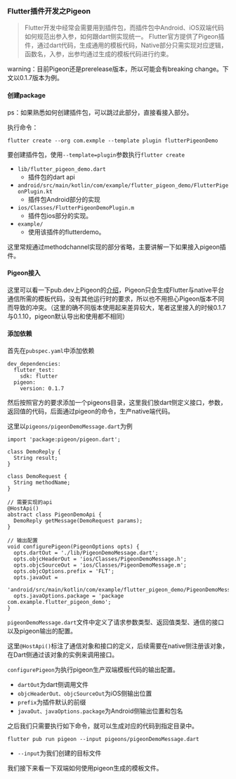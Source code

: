 ### Flutter插件开发之Pigeon

> Flutter开发中经常会需要用到插件包，而插件包中Android、iOS双端代码如何规范出参入参，如何跟dart侧实现统一。
> Flutter官方提供了Pigeon插件，通过dart代码，生成通用的模板代码，Native部分只需实现对应逻辑，函数名，入参，出参均通过生成的模板代码进行约束。

warning：目前Pigeon还是prerelease版本，所以可能会有breaking change。下文以0.1.7版本为例。



#### 创建package

ps：如果熟悉如何创建插件包，可以跳过此部分，直接看接入部分。

执行命令：

```
flutter create --org com.exmple --template plugin flutterPigeonDemo
```

要创建插件包，使用`--template=plugin`参数执行`flutter create`

- `lib/flutter_pigeon_demo.dart`
  - 插件包的dart api
- `android/src/main/kotlin/com/example/flutter_pigeon_demo/FlutterPigeonPlugin.kt`
  - 插件包Android部分的实现
- `ios/Classes/FlutterPigeonDemoPlugin.m`
  - 插件包ios部分的实现。
- `example/`
  - 使用该插件的flutterdemo。

这里常规通过methodchannel实现的部分省略，主要讲解一下如果接入pigeon插件。



#### Pigeon接入

这里可以看一下pub.dev上Pigeon的[介绍](https://pub.dev/packages/pigeon)，Pigeon只会生成Flutter与native平台通信所需的模板代码，没有其他运行时的要求，所以也不用担心Pigeon版本不同而导致的冲突。（这里的确不同版本使用起来差异较大，笔者这里接入的时候0.1.7与0.1.10，pigeon默认导出和使用都不相同）

#### 添加依赖

首先在`pubspec.yaml`中添加依赖

```
dev_dependencies:
  flutter_test:
    sdk: flutter
  pigeon:
    version: 0.1.7
```

然后按照官方的要求添加一个pigeons目录，这里我们放dart侧定义接口，参数，返回值的代码，后面通过pigeon的命令，生产native端代码。

这里以`pigeons/pigeonDemoMessage.dart`为例

```
import 'package:pigeon/pigeon.dart';

class DemoReply {
  String result;
}

class DemoRequest {
  String methodName;
}

// 需要实现的api
@HostApi()
abstract class PigeonDemoApi {
  DemoReply getMessage(DemoRequest params);
}

// 输出配置
void configurePigeon(PigeonOptions opts) {
  opts.dartOut = './lib/PigeonDemoMessage.dart';
  opts.objcHeaderOut = 'ios/Classes/PigeonDemoMessage.h';
  opts.objcSourceOut = 'ios/Classes/PigeonDemoMessage.m';
  opts.objcOptions.prefix = 'FLT';
  opts.javaOut =
  'android/src/main/kotlin/com/example/flutter_pigeon_demo/PigeonDemoMessage.java';
  opts.javaOptions.package = 'package com.example.flutter_pigeon_demo';
}
```

`pigeonDemoMessage.dart`文件中定义了请求参数类型、返回值类型、通信的接口以及pigeon输出的配置。

这里`@HostApi()`标注了通信对象和接口的定义，后续需要在native侧注册该对象，在Dart侧通过该对象的实例来调用接口。

`configurePigeon`为执行pigeon生产双端模板代码的输出配置。

- `dartOut`为dart侧调用文件
- `objcHeaderOut、objcSourceOut`为iOS侧输出位置
- `prefix`为插件默认的前缀
- `javaOut、javaOptions.package`为Android侧输出位置和包名

之后我们只需要执行如下命令，就可以生成对应的代码到指定目录中。

```
flutter pub run pigeon --input pigeons/pigeonDemoMessage.dart
```

- `--input`为我们创建的目标文件

我们接下来看一下双端如何使用pigeon生成的模板文件。